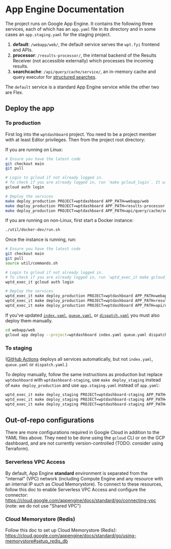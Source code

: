 # App Engine Documentation

The project runs on Google App Engine. It contains the following three services,
each of which has an `app.yaml` file in its directory and in some cases an
`app.staging.yaml` for the staging project.

1. **default**: `/webapp/web/`, the default service serves the `wpt.fyi` frontend and
   APIs.
2. **processor**: `/results-processor/`, the internal backend of the Results
   Receiver (not accessible externally) which processes the incoming results.
3. **searchcache**: `/api/query/cache/service/`, an in-memory cache and query
   executor for [structured searches](../api/query/README.md).

The `default` service is a standard App Engine service while the other two are
Flex.

## Deploy the app

### To production

First log into the `wptdashboard` project. You need to be a project member with
at least Editor privileges. Then from the project root directory:

If you are running on Linux:

```sh
# Ensure you have the latest code
git checkout main
git pull

# Login to gcloud if not already logged in.
# To check if you are already logged in, run `make gcloud_login`. It will fail if it cannot find a logged in profile.
gcloud auth login

# Deploy the services
make deploy_production PROJECT=wptdashboard APP_PATH=webapp/web
make deploy_production PROJECT=wptdashboard APP_PATH=results-processor
make deploy_production PROJECT=wptdashboard APP_PATH=api/query/cache/service
```

If you are running on non-Linux, first start a Docker instance:

```sh
./util/docker-dev/run.sh
```

Once the instance is running, run:

```sh
# Ensure you have the latest code
git checkout main
git pull
source util/commands.sh

# Login to gcloud if not already logged in.
# To check if you are already logged in, run `wptd_exec_it make gcloud_login`. It will fail if it cannot find a logged in profile.
wptd_exec_it gcloud auth login

# Deploy the services
wptd_exec_it make deploy_production PROJECT=wptdashboard APP_PATH=webapp/web
wptd_exec_it make deploy_production PROJECT=wptdashboard APP_PATH=results-processor
wptd_exec_it make deploy_production PROJECT=wptdashboard APP_PATH=api/query/cache/service
```

If you've updated [`index.yaml`](../webapp/web/index.yaml),
[`queue.yaml`](../webapp/web/queue.yaml), or
[`dispatch.yaml`](../webapp/web/dispatch.yaml) you must also deploy them manually.

```sh
cd webapp/web
gcloud app deploy --project=wptdashboard index.yaml queue.yaml dispatch.yaml
```

### To staging

([GitHub Actions](../.github/workflows/deploy.yml) deploys all services automatically, but not
`index.yaml`, `queue.yaml` or `dispatch.yaml`.)

To deploy manually, follow the same instructions as production but replace
`wptdashboard` with `wptdashboard-staging`, use `make deploy_staging`
instead of `make deploy_production` and use `app.staging.yaml` instead of `app.yaml`:

```sh
wptd_exec_it make deploy_staging PROJECT=wptdashboard-staging APP_PATH=webapp/web/app.staging.yaml
wptd_exec_it make deploy_staging PROJECT=wptdashboard-staging APP_PATH=results-processor/app.staging.yaml
wptd_exec_it make deploy_staging PROJECT=wptdashboard-staging APP_PATH=api/query/cache/service/app.staging.yaml
```

## Out-of-repo configurations

There are more configurations required in Google Cloud in addition to the YAML
files above. They need to be done using the `gcloud` CLI or on the GCP
dashboard, and are not currently version-controlled (TODO: consider using
Terraform).

### Serverless VPC Access

By default, App Engine **standard** environment is separated from the "internal"
(VPC) network (including Compute Engine and any resource with an internal IP
such as Cloud Memorystore). To connect to these resources, follow this doc to
enable Serverless VPC Access and configure the connector:
https://cloud.google.com/appengine/docs/standard/go/connecting-vpc (note: we do
not use "Shared VPC")

### Cloud Memorystore (Redis)

Follow this doc to set up Cloud Memorystore (Redis):
https://cloud.google.com/appengine/docs/standard/go/using-memorystore#setup_redis_db
